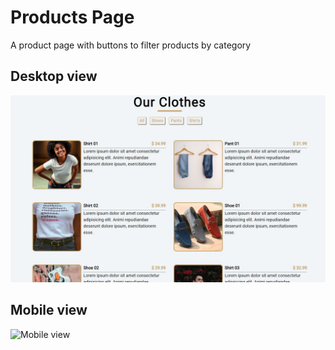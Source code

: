# Products Page

A product page with buttons to filter products by category

## Desktop view

![Desktop view](./img/desktop.jpg)

## Mobile view

![Mobile view](./img/mobile.jpg)
